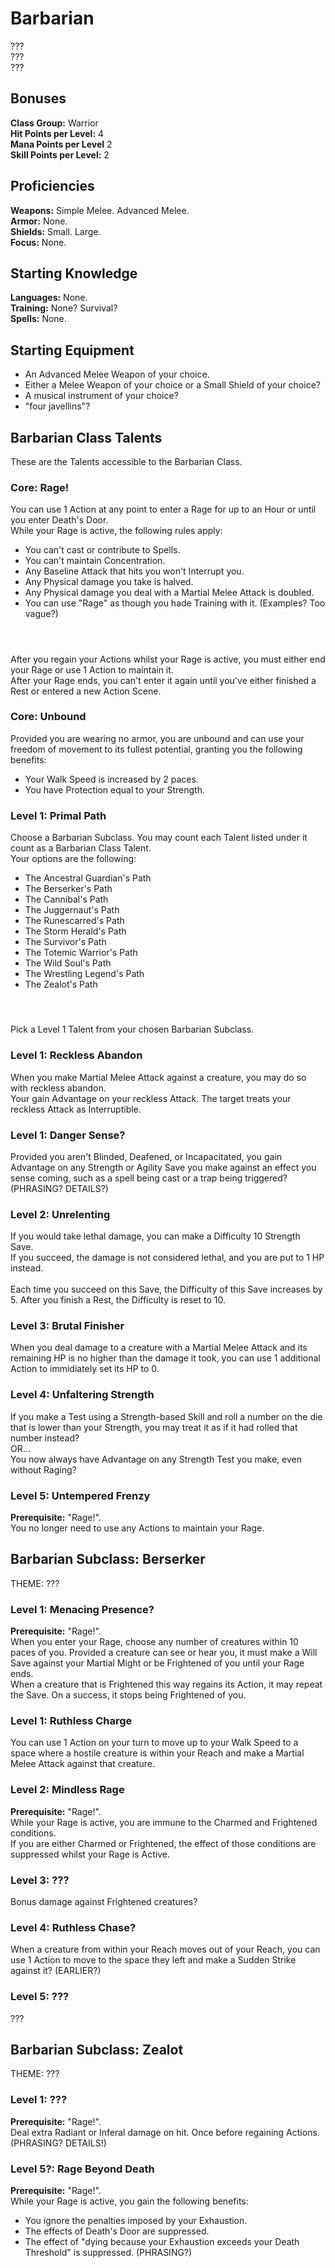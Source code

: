 # Barbarian
??? <br>
??? <br>
??? <br>

## Bonuses
**Class Group:** Warrior <br>
**Hit Points per Level:** 4 <br>
**Mana Points per Level** 2 <br>
**Skill Points per Level:** 2 <br>

## Proficiencies
**Weapons:** Simple Melee. Advanced Melee. <br>
**Armor:** None. <br>
**Shields:** Small. Large. <br>
**Focus:** None. <br>

## Starting Knowledge
**Languages:** None.<br>
**Training:** None? Survival?<br>
**Spells:** None.<br>

## Starting Equipment
+ An Advanced Melee Weapon of your choice.
+ Either a Melee Weapon of your choice or a Small Shield of your choice?
+ A musical instrument of your choice?
+ "four javellins"?

## Barbarian Class Talents
These are the Talents accessible to the Barbarian Class.

### Core: Rage!
You can use 1 Action at any point to enter a Rage for up to an Hour or until you enter Death's Door.<br>
While your Rage is active, the following rules apply:
 + You can't cast or contribute to Spells.
 + You can't maintain Concentration.
 + Any Baseline Attack that hits you won't Interrupt you.
 + Any Physical damage you take is halved.
 + Any Physical damage you deal with a Martial Melee Attack is doubled.
 + You can use "Rage" as though you hade Training with it. (Examples? Too vague?)
 #### <br>
 After you regain your Actions whilst your Rage is active, you must either end your Rage or use 1 Action to maintain it.<br>
 After your Rage ends, you can't enter it again until you've either finished a Rest or entered a new Action Scene.

### Core: Unbound
Provided you are wearing no armor, you are unbound and can use your freedom of movement to its fullest potential, granting you the following benefits:
+ Your Walk Speed is increased by 2 paces.
+ You have Protection equal to your Strength.

### Level 1: Primal Path
Choose a Barbarian Subclass. You may count each Talent listed under it count as a Barbarian Class Talent.<br>
Your options are the following:
+ The Ancestral Guardian's Path
+ The Berserker's Path
+ The Cannibal's Path
+ The Juggernaut's Path
+ The Runescarred's Path
+ The Storm Herald's Path
+ The Survivor's Path
+ The Totemic Warrior's Path
+ The Wild Soul's Path
+ The Wrestling Legend's Path
+ The Zealot's Path
#### <br>

Pick a Level 1 Talent from your chosen Barbarian Subclass.

### Level 1: Reckless Abandon
When you make Martial Melee Attack against a creature, you may do so with reckless abandon.<br>
Your gain Advantage on your reckless Attack. The target treats your reckless Attack as Interruptible.<br>

### Level 1: Danger Sense?
Provided you aren't Blinded, Deafened, or Incapacitated, you gain Advantage on any Strength or Agility Save you make against an effect you sense coming, such as a spell being cast or a trap being triggered? (PHRASING? DETAILS?)

### Level 2: Unrelenting
If you would take lethal damage, you can make a Difficulty 10 Strength Save. <br>
If you succeed, the damage is not considered lethal, and you are put to 1 HP instead.
<br><br>
Each time you succeed on this Save, the Difficulty of this Save increases by 5.
After you finish a Rest, the Difficulty is reset to 10.

### Level 3: Brutal Finisher
When you deal damage to a creature with a Martial Melee Attack and its remaining HP is no higher than the damage it took, you can use 1 additional Action to immidiately set its HP to 0.

### Level 4: Unfaltering Strength
If you make a Test using a Strength-based Skill and roll a number on the die that is lower than your Strength, you may treat it as if it had rolled that number instead? <br>
OR... <br>
You now always have Advantage on any Strength Test you make, even without Raging?

### Level 5: Untempered Frenzy
**Prerequisite:** "Rage!".<br>
You no longer need to use any Actions to maintain your Rage.

## Barbarian Subclass: Berserker
THEME: ???

### Level 1: Menacing Presence?
**Prerequisite:** "Rage!".<br>
When you enter your Rage, choose any number of creatures within 10 paces of you. Provided a creature can see or hear you, it must make a Will Save against your Martial Might or be Frightened of you until your Rage ends.<br>
When a creature that is Frightened this way regains its Action, it may repeat the Save. On a success, it stops being Frightened of you.

### Level 1: Ruthless Charge
You can use 1 Action on your turn to move up to your Walk Speed to a space where a hostile creature is within your Reach and make a Martial Melee Attack against that creature.

### Level 2: Mindless Rage
**Prerequisite:** "Rage!".<br>
While your Rage is active, you are immune to the Charmed and Frightened conditions. <br>
If you are either Charmed or Frightened, the effect of those conditions are suppressed whilst your Rage is Active.

### Level 3: ???
Bonus damage against Frightened creatures?

### Level 4: Ruthless Chase?
When a creature from within your Reach moves out of your Reach, you can use 1 Action to move to the space they left and make a Sudden Strike against it? (EARLIER?)

### Level 5: ???
???

## Barbarian Subclass: Zealot
THEME: ???

### Level 1: ???
**Prerequisite:** "Rage!".<br>
Deal extra Radiant or Inferal damage on hit. Once before regaining Actions. (PHRASING? DETAILS!)

### Level 5?: Rage Beyond Death
**Prerequisite:** "Rage!".<br>
While your Rage is active, you gain the following benefits:<br>
+ You ignore the penalties imposed by your Exhaustion.
+ The effects of Death's Door are suppressed.
+ The effect of "dying because your Exhaustion exceeds your Death Threshold" is suppressed. (PHRASING?)
